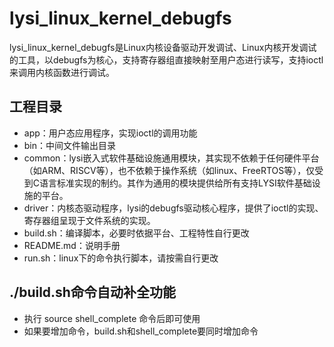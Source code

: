 # lysi_linux_kernel_debugfs
lysi_linux_kernel_debugfs是Linux内核设备驱动开发调试、Linux内核开发调试的工具，以debugfs为核心，支持寄存器组直接映射至用户态进行读写，支持ioctl来调用内核函数进行调试。
## 工程目录
- app：用户态应用程序，实现ioctl的调用功能
- bin：中间文件输出目录
- common：lysi嵌入式软件基础设施通用模块，其实现不依赖于任何硬件平台（如ARM、RISCV等），也不依赖于操作系统（如linux、FreeRTOS等），仅受到C语言标准实现的制约。其作为通用的模块提供给所有支持LYSI软件基础设施的平台。
- driver：内核态驱动程序，lysi的debugfs驱动核心程序，提供了ioctl的实现、寄存器组呈现于文件系统的实现。
- build.sh：编译脚本，必要时依据平台、工程特性自行更改
- README.md：说明手册
- run.sh：linux下的命令执行脚本，请按需自行更改
## ./build.sh命令自动补全功能
- 执行 source shell_complete 命令后即可使用
- 如果要增加命令，build.sh和shell_complete要同时增加命令